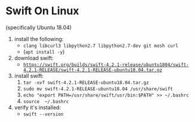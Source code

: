 <!-- permalink: 7ee411b43039c7b0439a9a0d1609975f DO NOT DELETE OR EDIT THIS LINE -->
# Swift On Linux

(specifically Ubuntu 18.04)

1. install the following: 
	* `clang libcurl3 libpython2.7 libpython2.7-dev git mosh curl`
	* (`apt install -y`)
1. download swift:
	* [`https://swift.org/builds/swift-4.2.1-release/ubuntu1804/swift-4.2.1-RELEASE/swift-4.2.1-RELEASE-ubuntu18.04.tar.gz`](https://swift.org/builds/swift-4.2.1-release/ubuntu1804/swift-4.2.1-RELEASE/swift-4.2.1-RELEASE-ubuntu18.04.tar.gz)
1. install swift:
	1. `tar -xvf swift-4.2.1-RELEASE-ubuntu18.04.tar.gz`
	1. `sudo mv swift-4.2.1-RELEASE-ubuntu18.04 /usr/share/swift`
	1. `echo "export PATH=/usr/share/swift/usr/bin:$PATH" >> ~/.bashrc`
	1. `source  ~/.bashrc`
1. verify it's installed:
	* `swift --version`
